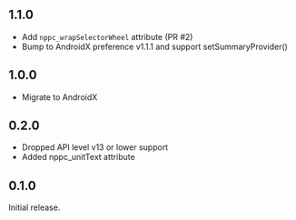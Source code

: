 ## 1.1.0
- Add `nppc_wrapSelectorWheel` attribute (PR #2)
- Bump to AndroidX preference v1.1.1 and support setSummaryProvider()

## 1.0.0
- Migrate to AndroidX

## 0.2.0
- Dropped API level v13 or lower support
- Added nppc_unitText attribute

## 0.1.0
Initial release.
